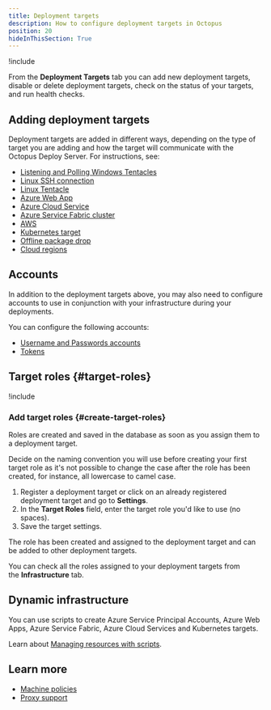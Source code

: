 ```yaml
---
title: Deployment targets
description: How to configure deployment targets in Octopus
position: 20
hideInThisSection: True
---
```


!include <deployment-targets>

From the **Deployment Targets** tab you can add new deployment targets, disable or delete deployment targets, check on the status of your targets, and run health checks.

## Adding deployment targets

Deployment targets are added in different ways, depending on the type of target you are adding and how the target will communicate with the Octopus Deploy Server. For instructions, see:

- [Listening and Polling Windows Tentacles](/docs/infrastructure/deployment-targets/windows-targets/index.md)
- [Linux SSH connection](/docs/infrastructure/deployment-targets/linux/index.md)
- [Linux Tentacle](docs/infrastructure/deployment-targets/linux/tentacle/index.md)
- [Azure Web App](/docs/infrastructure/deployment-targets/azure/web-app-targets/index.md)
- [Azure Cloud Service](/docs/infrastructure/deployment-targets/azure/cloud-service-targets/index.md)
- [Azure Service Fabric cluster](/docs/infrastructure/deployment-targets/azure/service-fabric-cluster-targets/index.md)
- [AWS](/docs/infrastructure/deployment-targets/aws/index.md)
- [Kubernetes target](/docs/infrastructure/deployment-targets/kubernetes-target/index.md)
- [Offline package drop](/docs/infrastructure/deployment-targets/offline-package-drop.md)
- [Cloud regions](/docs/infrastructure/deployment-targets/cloud-regions.md)

## Accounts

In addition to the deployment targets above, you may also need to configure accounts to use in conjunction with your infrastructure during your deployments.

You can configure the following accounts:

- [Username and Passwords accounts](/docs/infrastructure/deployment-targets/username-and-password.md)
- [Tokens](/docs/infrastructure/deployment-targets/tokens.md)

## Target roles {#target-roles}

!include <target-roles>

### Add target roles {#create-target-roles}

Roles are created and saved in the database as soon as you assign them to a deployment target.

Decide on the naming convention you will use before creating your first target role as it's not possible to change the case after the role has been created, for instance, all lowercase to camel case.

1. Register a deployment target or click on an already registered deployment target and go to **Settings**.
2. In the **Target Roles** field, enter the target role you'd like to use (no spaces).
3. Save the target settings.

The role has been created and assigned to the deployment target and can be added to other deployment targets.

You can check all the roles assigned to your deployment targets from the **Infrastructure** tab.

## Dynamic infrastructure

You can use scripts to create Azure Service Principal Accounts, Azure Web Apps, Azure Service Fabric, Azure Cloud Services and Kubernetes targets.

Learn about [Managing resources with scripts](/docs/infrastructure/deployment-targets/dynamic-infrastructure/index.md).

## Learn more

 - [Machine policies](/docs/infrastructure/deployment-targets/machine-policies.md)
 - [Proxy support](/docs/infrastructure/deployment-targets/proxy-support.md)

